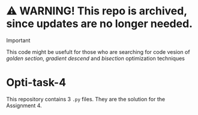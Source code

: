 # ⚠️ WARNING! This repo is archived, since updates are no longer needed. 
> [!IMPORTANT]
> This code might be usefult for those who are searching for code vesion of *golden section*, *gradient descend* and *bisection* optimization techniques

# Opti-task-4
This repository contains 3 `.py` files. They are the solution for the Assignment 4. 
